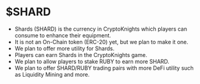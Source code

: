 # $SHARD

* Shards (SHARD) is the currency in CryptoKnights which players can consume to enhance their equipment.
* It is not an On-Chain token (ERC-20) yet, but we plan to make it one.
* We plan to offer more utility for Shards.
* Players can earn Shards in the CryptoKnights game.
* We plan to allow players to stake RUBY to earn more SHARD.
* We plan to offer SHARD/RUBY trading pairs with more DeFi utility such as Liquidity Mining and more.
